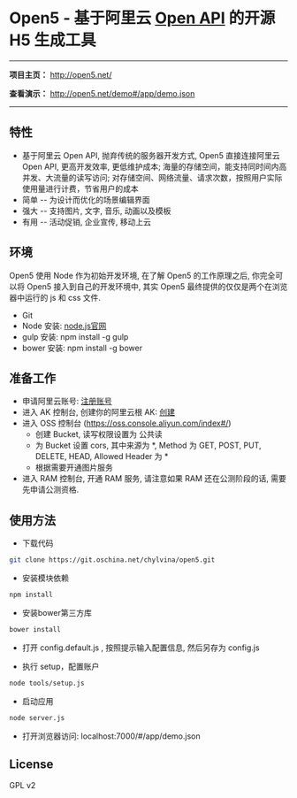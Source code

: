 Open5 - 基于阿里云 [Open API](https://docs.aliyun.com) 的开源 H5 生成工具
======

--------------

**项目主页：** http://open5.net/

**查看演示：** http://open5.net/demo#/app/demo.json

---------------

## 特性

+ 基于阿里云 Open API, 抛弃传统的服务器开发方式, Open5 直接连接阿里云 Open API, 更高开发效率, 更低维护成本; 海量的存储空间，能支持同时间内高并发、大流量的读写访问; 对存储空间、网络流量、请求次数，按照用户实际使用量进行计费，节省用户的成本
+ 简单 -- 为设计而优化的场景编辑界面
+ 强大 -- 支持图片, 文字, 音乐, 动画以及模板
+ 有用 -- 活动促销, 企业宣传, 移动上云

## 环境

Open5 使用 Node 作为初始开发环境, 在了解 Open5 的工作原理之后, 你完全可以将 Open5 接入到自己的开发环境中, 其实 Open5 最终提供的仅仅是两个在浏览器中运行的 js 和 css 文件.

+ Git
+ Node 安装: [node.js官网](https://nodejs.org/en/download/)
+ gulp 安装: npm install -g gulp
+ bower 安装: npm install -g bower

## 准备工作

+ 申请阿里云账号: [注册账号](https://account.aliyun.com/login/login.htm)
+ 进入 AK 控制台, 创建你的阿里云根 AK: [创建](https://ak-console.aliyun.com/#/accesskey)
+ 进入 OSS 控制台 (https://oss.console.aliyun.com/index#/)
  + 创建 Bucket, 读写权限设置为 公共读
  + 为 Bucket 设置 cors, 其中来源为 *, Method 为 GET, POST, PUT, DELETE, HEAD, Allowed Header 为 *
  + 根据需要开通图片服务
+ 进入 RAM 控制台, 开通 RAM 服务, 请注意如果 RAM 还在公测阶段的话, 需要先申请公测资格.

## 使用方法

+ 下载代码

```bash
git clone https://git.oschina.net/chylvina/open5.git
```

+ 安装模块依赖

```bash
npm install
```
+ 安装bower第三方库

```bash
bower install
```
+ 打开 config.default.js , 按照提示输入配置信息, 然后另存为 config.js

+ 执行 setup，配置账户

```bash
node tools/setup.js
```
+ 启动应用

```bash
node server.js
```

+ 打开浏览器访问: localhost:7000/#/app/demo.json

## License

GPL v2
